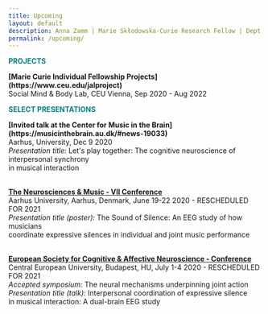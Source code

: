 ```yaml
---
title: Upcoming
layout: default
description: Anna Zamm | Marie Skłodowska-Curie Research Fellow | Dept. of Cognitive Science, CEU
permalink: /upcoming/
---
```

<p><strong><span style="color: #008080;">PROJECTS</span></strong></p>
<strong> [Marie Curie Individual Fellowship Projects](https://www.ceu.edu/jalproject)</strong><br/>
Social Mind & Body Lab, CEU Vienna, Sep 2020 - Aug 2022 <br />

<p><strong><span style="color: #008080;">SELECT PRESENTATIONS</span></strong></p>
<strong>[Invited talk at the Center for Music in the Brain](https://musicinthebrain.au.dk/#news-19033)</strong><br/>
Aarhus, University, Dec 9 2020 <br />
  <em>Presentation title:</em> Let's play together: The cognitive neuroscience of interpersonal synchrony <br/> in musical interaction <br/><br/>

<strong>[The Neurosciences & Music - VII Conference](https://www.fondazione-mariani.org/en/neuromusic7/)</strong><br/>
Aarhus University, Aarhus, Denmark, June 19-22 2020 - RESCHEDULED FOR 2021 <br />
  <em>Presentation title (poster):</em> The Sound of Silence: An EEG study of how musicians <br/>
  coordinate expressive silences in individual and joint music performance <br/><br/>
  
 <strong>[European Society for Cognitive & Affective Neuroscience - Conference](http://escan2020.eu/)</strong><br/>
Central European University, Budapest, HU, July 1-4 2020 - RESCHEDULED FOR 2021 <br/>
<em>Accepted symposium:</em> The neural mechanisms underpinning joint action<br/>
<em>Presentation title (talk):</em> Interpersonal coordination of expressive silence<br/>
in musical interaction: A dual-brain EEG study <br/>  


